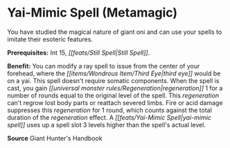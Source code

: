﻿---
cssclass: [feats]

---
# Yai-Mimic Spell (Metamagic)

You have studied the magical nature of giant oni and can use your spells to imitate their esoteric features.

**Prerequisites:** Int 15, _[[feats/Still Spell|Still Spell]]_.

**Benefit:** You can modify a ray spell to issue from the center of your forehead, where the _[[items/Wondrous Item/Third Eye|third eye]]_ would be on a yai. This spell doesn't require somatic components. When the spell is cast, you gain _[[universal monster rules/Regeneration|regeneration]]_ 1 for a number of rounds equal to the original level of the spell. This _regeneration_ can't regrow lost body parts or reattach severed limbs. Fire or acid damage suppresses this _regeneration_ for 1 round, which counts against the total duration of the _regeneration_ effect. A _[[feats/Yai-Mimic Spell|yai-mimic spell]]_ uses up a spell slot 3 levels higher than the spell's actual level.

**Source** Giant Hunter's Handbook